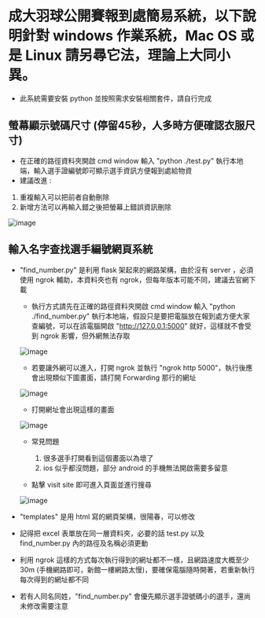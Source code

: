 # 成大羽球公開賽報到處簡易系統，以下說明針對 windows 作業系統，Mac OS 或是 Linux 請另尋它法，理論上大同小異。

* 此系統需要安裝 python 並按照需求安裝相關套件，請自行完成

## 螢幕顯示號碼尺寸 (停留45秒，人多時方便確認衣服尺寸)

* 在正確的路徑資料夾開啟 cmd window 輸入 "python ./test.py" 執行本地端，輸入選手證編號即可顯示選手資訊方便報到處給物資
* 建議改進 :
1. 重複輸入可以把前者自動刪除
2. 新增方法可以再輸入錯之後把螢幕上錯誤資訊刪除

![image](https://github.com/user-attachments/assets/5f144b85-136d-40c8-9140-a55ebe23f16a)

## 輸入名字查找選手編號網頁系統

* "find_number.py" 是利用 flask 架起來的網路架構，由於沒有 server ，必須使用 ngrok 輔助，本資料夾也有 ngrok，但每年版本可能不同，建議去官網下載

  * 執行方式請先在正確的路徑資料夾開啟 cmd window 輸入 "python ./find_number.py" 執行本地端，假設只是要把電腦放在報到處方便大家查編號，可以在該電腦開啟 "http://127.0.0.1:5000" 就好，這樣就不會受到 ngrok 影響，但外網無法存取

   ![image](https://github.com/user-attachments/assets/2a8d726a-a5a4-4eb9-b921-3491eb758dc5)

  * 若要讓外網可以進入，打開 ngrok 並執行 "ngrok http 5000"，執行後應會出現類似下圖畫面，請打開 Forwarding 那行的網址

   ![image](https://github.com/user-attachments/assets/4f208195-41f5-4dec-8b4c-23aadef71406)

  * 打開網址會出現這樣的畫面

  ![image](https://github.com/user-attachments/assets/5d81c313-a365-4635-ae3d-864078eb9026)

  * 常見問題
  
    1. 很多選手打開看到這個畫面以為壞了
    2. ios 似乎都沒問題，部分 android 的手機無法開啟需要多留意

  * 點擊 visit site 即可進入頁面並進行搜尋

  ![image](https://github.com/user-attachments/assets/13f14495-b621-4815-acc8-2fd7f4c4cbc4)

* "templates" 是用 html 寫的網頁架構，很陽春，可以修改

* 記得把 excel 表單放在同一層資料夾，必要的話 test.py 以及 find_number.py 內的路徑及名稱必須更動

* 利用 ngrok 這樣的方式每次執行得到的網址都不一樣，且網路速度大概至少 30m (手機網路即可，新館一樓網路太慢)，要確保電腦隨時開著，若重新執行每次得到的網址都不同

* 若有人同名同姓，"find_number.py" 會優先顯示選手證號碼小的選手，還尚未修改需要注意
